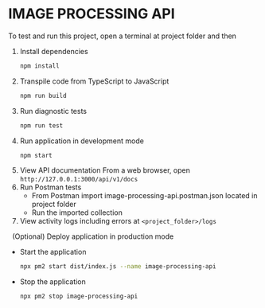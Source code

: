 # IMAGE PROCESSING API

To test and run this project, open a terminal at project folder and then

1. Install dependencies
    ```bash
    npm install
    ```
2. Transpile code from TypeScript to JavaScript
    ```bash
    npm run build
    ```
3. Run diagnostic tests
    ```bash
    npm run test
    ```
4. Run application in development mode
    ```bash
    npm start
    ```
5. View API documentation
   From a web browser, open `http://127.0.0.1:3000/api/v1/docs`
6. Run Postman tests
    - From Postman import image-processing-api.postman.json located in project folder
    - Run the imported collection
7. View activity logs including errors at `<project_folder>/logs`

&nbsp;
(Optional) Deploy application in production mode

-   Start the application

    ```bash
    npx pm2 start dist/index.js --name image-processing-api
    ```

-   Stop the application

    ```bash
    npx pm2 stop image-processing-api
    ```
